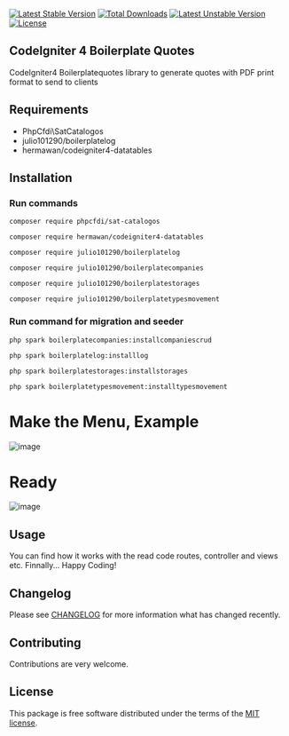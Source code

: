 [![Latest Stable Version](https://poser.okvpn.org/julio101290/boilerplatetypesmovement/v/stable)](https://packagist.org/packages/julio101290/boilerplatetypesmovement) [![Total Downloads](https://poser.okvpn.org/julio101290/boilerplatetypesmovement/downloads)](https://packagist.org/packages/julio101290/boilerplatetypesmovement) [![Latest Unstable Version](https://poser.okvpn.org/julio101290/boilerplatetypesmovement/v/unstable)](https://packagist.org/packages/julio101290/boilerplatetypesmovement) [![License](https://poser.okvpn.org/julio101290/boilerplatetypesmovement/license)](https://packagist.org/packages/julio101290/boilerplatetypesmovement)

## CodeIgniter 4 Boilerplate Quotes
CodeIgniter4 Boilerplatequotes library to generate quotes with PDF print format to send to clients


## Requirements
* PhpCfdi\SatCatalogos
* julio101290/boilerplatelog
* hermawan/codeigniter4-datatables

## Installation

### Run commands
	
 	composer require phpcfdi/sat-catalogos

   	composer require hermawan/codeigniter4-datatables

    composer require julio101290/boilerplatelog

	composer require julio101290/boilerplatecompanies

  	composer require julio101290/boilerplatestorages

	composer require julio101290/boilerplatetypesmovement

### Run command for migration and seeder

	php spark boilerplatecompanies:installcompaniescrud

 	php spark boilerplatelog:installlog

  	php spark boilerplatestorages:installstorages

	php spark boilerplatetypesmovement:installtypesmovement
	

# Make the Menu, Example

![image](https://github.com/user-attachments/assets/e4a13d86-c714-4237-b29e-adb5616b7283)



# Ready

![image](https://github.com/user-attachments/assets/34038a0e-533b-466e-bd4d-21ee439dad05)



Usage
-----
You can find how it works with the read code routes, controller and views etc. Finnally... Happy Coding!

Changelog
--------
Please see [CHANGELOG](CHANGELOG.md) for more information what has changed recently.

Contributing
------------
Contributions are very welcome.

License
-------

This package is free software distributed under the terms of the [MIT license](LICENSE.md).
